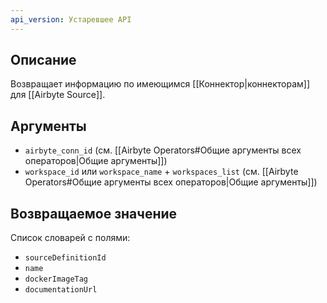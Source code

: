 ```yaml
---
api_version: Устаревшее API
---
```

## Описание
Возвращает информацию по имеющимся [[Коннектор|коннекторам]] для [[Airbyte Source]].
## Аргументы
- `airbyte_conn_id` (см. [[Airbyte Operators#Общие аргументы всех операторов|Общие аргументы]])
- `workspace_id` или `workspace_name` + `workspaces_list` (см. [[Airbyte Operators#Общие аргументы всех операторов|Общие аргументы]])
## Возвращаемое значение
Список словарей с полями:
- `sourceDefinitionId`
- `name` 
- `dockerImageTag`
- `documentationUrl`